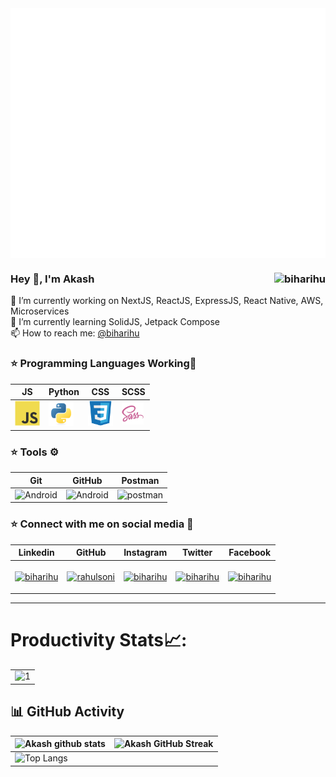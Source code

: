 <a style="display: flex; align-items: center; justify-content: center;" href="https://www.linkedin.com/in/AkashKumar_Dev">
  <img src="hero.svg" height="400">
</a>

### Hey 👋, I'm Akash <img align="right" src="https://komarev.com/ghpvc/?username=biharihu" alt="biharihu" />

🔭 I’m currently working on NextJS, ReactJS, ExpressJS, React Native, AWS, Microservices</br>
🌱 I’m currently learning SolidJS, Jetpack Compose</br>
📫 How to reach me: [@biharihu](https://twitter.com/AkashKumar_Dev)

<h3 align="left">⭐ Programming Languages Working💬</h3>

| JS                                                                                                                               | Python                                                                                                                             | CSS                                                                                                                                                  | SCSS                                                                                                                               |
| ---------------------------------------------------------------------------------------------------------------------------------------- | ---------------------------------------------------------------------------------------------------------------------------------- | ---------------------------------------------------------------------------------------------------------------------------------------------------- | ---------------------------------------------------------------------------------------------------------------------------------- |
| <img src="https://raw.githubusercontent.com/devicons/devicon/master/icons/javascript/javascript-original.svg" alt="Android" width="40" height="40"/> | <img src="https://raw.githubusercontent.com/devicons/devicon/master/icons/python/python-original.svg" alt="Android" width="40" height="40"/> | <img src="https://raw.githubusercontent.com/devicons/devicon/master/icons/css3/css3-original.svg" alt="Android" width="40" height="40"/> | <img src="https://github.com/devicons/devicon/blob/master/icons/sass/sass-original.svg" alt="Android" width="35" height="35"/> |


<h3 align="left">⭐ Tools ⚙️ </h3>

| Git                                                                                                          | GitHub                                                                                                                             | Postman                                                                                                       |
| ------------------------------------------------------------------------------------------------------------ | ---------------------------------------------------------------------------------------------------------------------------------- | ------------------------------------------------------------------------------------------------------------- |
| <img src="https://www.vectorlogo.zone/logos/git-scm/git-scm-icon.svg" alt="Android" width="40" height="40"/> | <img src="https://github.githubassets.com/images/modules/site/icons/footer/github-mark.svg" alt="Android" width="40" height="40"/> | <img src="https://logos-download.com/53577-postman-logo-download.html" alt="postman" width="40" height="40"/> |

<h3 align="left">⭐ Connect with me on social media 📲 </h3>

| Linkedin                                                                                                                                                                                                                                                                             | GitHub                                                                                                                                                                                                                                                                       | Instagram                                                                                                                                                                                                                                                                        | Twitter                                                                                                                                                                                                                                                                       | Facebook                                                                                                                                                                                                                                                                             |
| ------------------------------------------------------------------------------------------------------------------------------------------------------------------------------------------------------------------------------------------------------------------------------------ | ---------------------------------------------------------------------------------------------------------------------------------------------------------------------------------------------------------------------------------------------------------------------------- | -------------------------------------------------------------------------------------------------------------------------------------------------------------------------------------------------------------------------------------------------------------------------------- | ----------------------------------------------------------------------------------------------------------------------------------------------------------------------------------------------------------------------------------------------------------------------------- | ------------------------------------------------------------------------------------------------------------------------------------------------------------------------------------------------------------------------------------------------------------------------------------ |
| <p align="center"><a href="https://linkedin.com/in/dev-aks" target="blank"><img align="center" src="https://raw.githubusercontent.com/rahuldkjain/github-profile-readme-generator/master/src/images/icons/Social/linked-in-alt.svg" alt="biharihu" height="30" width="40" /></a></p> | <p align="center"> <a href="https://github.com/biharihu" target="blank"><img align="center" src="https://raw.githubusercontent.com/rahuldkjain/github-profile-readme-generator/master/src/images/icons/Social/github.svg" alt="rahulsoni" height="30" width="40" /></a> </p> | <p align="center"><a href="https://instagram.com/bihari_hu" target="blank"><img align="center" src="https://raw.githubusercontent.com/rahuldkjain/github-profile-readme-generator/master/src/images/icons/Social/instagram.svg" alt="biharihu" height="30" width="40" /></a></p> | <p align="center"> <a href="https://twitter.com/AkashKumar_Dev" target="blank"><img align="center" src="https://raw.githubusercontent.com/rahuldkjain/github-profile-readme-generator/master/src/images/icons/Social/twitter.svg" alt="biharihu" height="30" width="40" /></a> </p> | <p align="center"> <a href="https://www.facebook.com/4biharihu" target="blank"><img align="center" src="https://raw.githubusercontent.com/rahuldkjain/github-profile-readme-generator/master/src/images/icons/Social/facebook.svg" alt="biharihu" height="30" width="40" /></a></p> |

---

# Productivity Stats📈:

<table>
  <tr>
    <td><img src="https://github-profile-summary-cards.vercel.app/api/cards/profile-details?username=biharihu&theme=radical"  display=block width=100% height=auto  alt="1" ></td>
   </tr> 
</table>

## 📊 GitHub Activity

| ![Akash github stats](https://github-readme-stats.vercel.app/api?username=biharihu&show_icons=true&bg_color=b523ff,8b55fe,40b0fe&title_color=fff&text_color=fff&icon_color=ffffff&border_radius=5&border_color=a5a5a5&include_all_commits=true&count_private=true) | ![Akash GitHub Streak](https://github-readme-streak-stats.herokuapp.com/?user=biharihu&theme=dark&background=b523ff,8b55fe,40b0fe&currStreakLabel=fff&ring=40b0fe&fire=8b55fe&border_radius=5&border=a5a5a5) |
| ------------------------------------------------------------------------------------------------------------------------------------------------------------------------------------------------------------------------------------------------------------------ | ------------------------------------------------------------------------------------------------------------------------------------------------------------------------------------------------------------ |
| ![Top Langs](https://github-readme-stats.vercel.app/api/top-langs/?username=biharihu&langs_count=8&bg_color=b523ff,8b55fe,40b0fe&title_color=fff&text_color=fff&icon_color=ffffff&border_radius=5&border_color=a5a5a5&layout=compact)                              |
